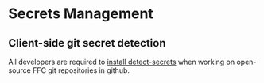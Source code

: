 # Secrets Management

## Client-side git secret detection

All developers are required to [install detect-secrets](developer-laptop-setup/install-detect-secrets)
when working on open-source FFC git repositories in github.
